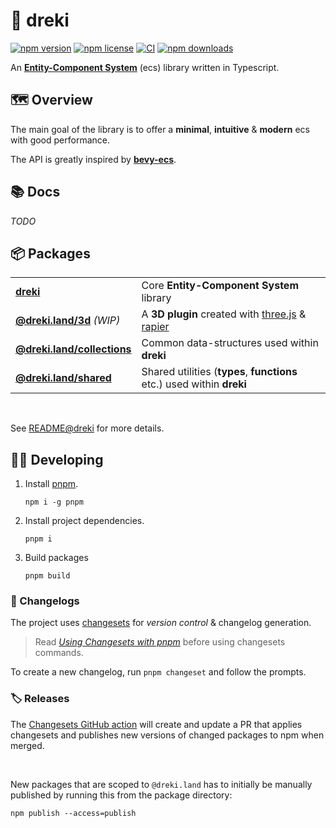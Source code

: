 # 🐉 dreki

[![npm version](https://img.shields.io/npm/v/dreki?color=gold&label=dreki%40npm)](https://www.npmjs.com/package/dreki)
[![npm license](https://img.shields.io/npm/l/dreki?color=blue)](./LICENSE.md)
[![CI](https://github.com/pyrbin/vang-temp-repo/actions/workflows/ci.yml/badge.svg)](https://github.com/pyrbin/vang-temp-repo/actions/workflows/ci.yml)
[![npm downloads](https://img.shields.io/npm/dw/dreki)](https://www.npmjs.com/package/dreki)

An **[Entity-Component System](https://github.com/SanderMertens/ecs-faq)** (ecs) library written in Typescript.

## 🗺 Overview

The main goal of the library is to offer a **minimal**, **intuitive** & **modern** ecs with good performance.

The API is greatly inspired by **[bevy-ecs](https://github.com/bevyengine/bevy)**.

## 📚 Docs

_TODO_

## 📦 Packages

|                                                      |                                                                                              |
| ---------------------------------------------------- | -------------------------------------------------------------------------------------------- |
| **[dreki](packages/dreki/)**                         | Core **Entity-Component System** library                                                     |
| **[@dreki.land/3d](packages/3d/)** _(WIP)_           | A **3D plugin** created with [three.js](https://threejs.org/) & [rapier](https://rapier.rs/) |
| **[@dreki.land/collections](packages/collections/)** | Common data-structures used within **dreki**                                                 |
| **[@dreki.land/shared](packages/shared/)**           | Shared utilities (**types**, **functions** etc.) used within **dreki**                       |

<br>

See [README@dreki](packages/dreki/) for more details.

## 👷‍♂️ Developing

1. Install [pnpm](https://pnpm.js.org/en/).

   `npm i -g pnpm`

2. Install project dependencies.

   `pnpm i`

3. Build packages

   `pnpm build`

### 📝 Changelogs

The project uses [changesets](https://github.com/atlassian/changesets) for _version control_ & changelog generation.

> Read _[Using Changesets with pnpm](https://pnpm.js.org/using-changesets)_ before using changesets commands.

To create a new changelog, run `pnpm changeset` and follow the prompts.

### 🏷 Releases

The [Changesets GitHub action](https://github.com/changesets/action#with-publishing) will create and update a PR that applies changesets and publishes new versions of changed packages to npm when merged.

<br>

New packages that are scoped to `@dreki.land` has to initially be manually published by running this from the package directory:

`npm publish --access=publish`
